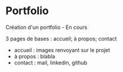 # Portfolio
Création d'un portfolio - En cours

3 pages de bases : accueil; à propos; contact
- accueil : images renvoyant sur le projet
- à propos : blabla
- contact : mail, linkedin, github
